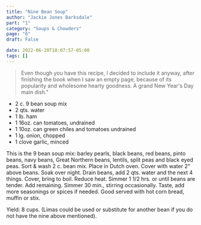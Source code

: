 ```yaml
---
title: "Nine Bean Soup"
author: "Jackie Jones Barksdale"
part: "1"
category: "Soups & Chowders"
page: "6"
draft: False

date: 2022-06-20T18:07:57-05:00
tags: []
---
```


>Even though you have this recipe, I decided to include it anyway, after finishing the book when I saw an empty page, because of its popularity and wholesome hearty goodness. A grand New Year's Day main dish."

- 2 c. 9 bean soup mix
- 2 qts. water
- 1 lb. ham
- 1 16oz. can tomatoes, undrained
- 1 10oz. can green chiles and tomatoes undrained
- 1 lg. onion, chopped
- 1 clove garlic, minced

This is the 9 bean soup mix: barley pearls, black beans, red beans,
pinto beans, navy beans, Great Northern beans, lentils, split peas and black eyed peas.
Sort & wash 2 c. bean mix.
Place in Dutch oven.
Cover with water 2" above beans.
Soak over night.
Drain beans, add 2 qts. water and the next 4 things.
Cover, bring to boil.
Reduce heat.
Simmer 1 1/2 hrs. or until beans are tender.
Add remaining.
Simmer 30 min., stirring occasionally.
Taste, add more seasonings or spices if needed.
Good served with hot corn bread, muffin or stix.

Yield: 8 cups. (Limas could be used or substitute for another bean if you do not have the nine above mentioned).
